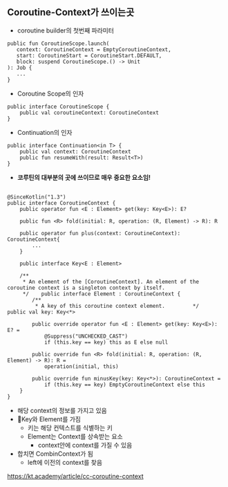 ## Coroutine-Context가 쓰이는곳
- coroutine builder의 첫번째 파라미터
```
public fun CoroutineScope.launch(
   context: CoroutineContext = EmptyCoroutineContext,
   start: CoroutineStart = CoroutineStart.DEFAULT,
   block: suspend CoroutineScope.() -> Unit
): Job {
   ...
}
```
- Coroutine Scope의 인자
```
public interface CoroutineScope {
    public val coroutineContext: CoroutineContext
}
```
- Continuation의 인자
```
public interface Continuation<in T> {
    public val context: CoroutineContext
    public fun resumeWith(result: Result<T>)
}
```
- **코루틴의 대부분의 곳에 쓰이므로 매우 중요한 요소임!**

## 
```
@SinceKotlin("1.3")  
public interface CoroutineContext {  
	public operator fun <E : Element> get(key: Key<E>): E?
	
	public fun <R> fold(initial: R, operation: (R, Element) -> R): R  
	
	public operator fun plus(context: CoroutineContext): CoroutineContext{
		...
	}
    
    public interface Key<E : Element>  
  
    /**  
     * An element of the [CoroutineContext]. An element of the coroutine context is a singleton context by itself.  
     */    public interface Element : CoroutineContext {  
        /**  
         * A key of this coroutine context element.         */        public val key: Key<*>  
  
        public override operator fun <E : Element> get(key: Key<E>): E? =  
            @Suppress("UNCHECKED_CAST")  
            if (this.key == key) this as E else null  
  
        public override fun <R> fold(initial: R, operation: (R, Element) -> R): R =  
            operation(initial, this)  
  
        public override fun minusKey(key: Key<*>): CoroutineContext =  
            if (this.key == key) EmptyCoroutineContext else this  
    }  
}
```

- 해당 context의 정보를 가지고 있음
- Key와 Element를 가짐
	- 키는 해당 컨텍스트를 식별하는 키
	- Element는 Context를 상속받는 요소
		- context안에 context를 가질 수 있음
- 합치면 CombinContext가 됨
	- left에 이전의 context를 찾음




https://kt.academy/article/cc-coroutine-context